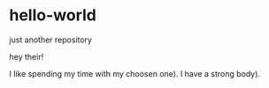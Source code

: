 # hello-world
just another repository

hey their!

I like spending my time with my choosen one).
I have a strong body).
